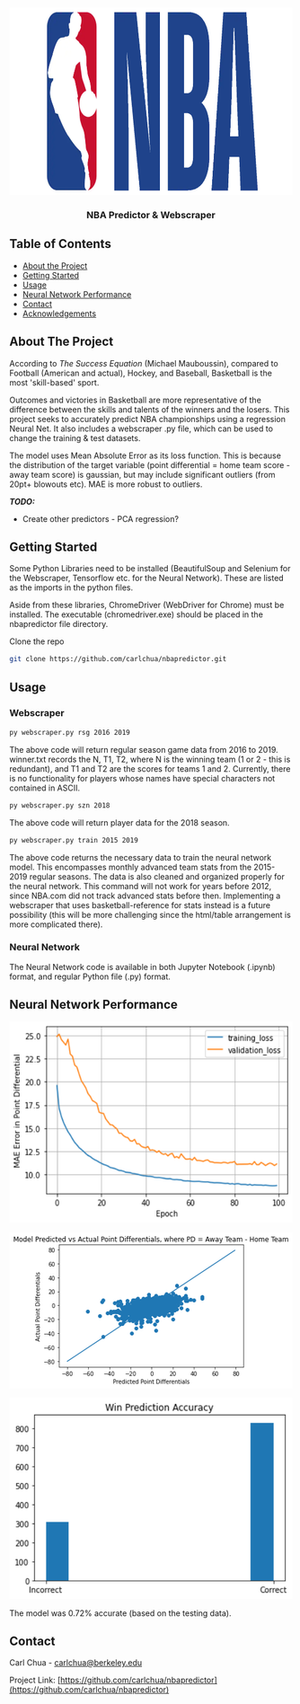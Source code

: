 <br />
<p align="center">
  <a href="https://nba.com">
    <img src="images/bball.png" alt="Logo" width="750" height="333">
  </a>


  <h3 align="center">NBA Predictor & Webscraper</h3>
</p>



<!-- TABLE OF CONTENTS -->
## Table of Contents

* [About the Project](#about-the-project)
* [Getting Started](#getting-started)
* [Usage](#usage)
* [Neural Network Performance](#Neural-Network-Performance)
* [Contact](#contact)
* [Acknowledgements](#acknowledgements)



<!-- ABOUT THE PROJECT -->
## About The Project

According to _The Success Equation_ (Michael Mauboussin), compared to Football (American and actual), Hockey, and Baseball, Basketball is the most 'skill-based' sport.

Outcomes and victories in Basketball are more representative of the difference between the skills and talents of the winners and the losers. This project
seeks to accurately predict NBA championships using a regression Neural Net. It also includes a webscraper .py file, which can be used to change the training & test datasets. 

The model uses Mean Absolute Error as its loss function. This is because the distribution of the target variable (point differential = home team score - away team score) is gaussian, but 
may include significant outliers (from 20pt+ blowouts etc). MAE is more robust to outliers.


***TODO:***
* Create other predictors - PCA regression?

<!-- GETTING STARTED -->
## Getting Started

Some Python Libraries need to be installed (BeautifulSoup and Selenium for the Webscraper, Tensorflow etc. for the Neural Network). These are listed as the imports in the python files.

Aside from these libraries, ChromeDriver (WebDriver for Chrome) must be installed. The executable (chromedriver.exe) should be placed in the nbapredictor file directory.

Clone the repo
```sh
git clone https://github.com/carlchua/nbapredictor.git
```


<!-- USAGE EXAMPLES -->
## Usage
### Webscraper

```sh
py webscraper.py rsg 2016 2019
```
The above code will return regular season game data from 2016 to 2019. winner.txt records the N, T1, T2, where N is the winning team (1 or 2 - this is redundant), and T1 and T2 are the scores for teams 1 and 2. 
Currently, there is no functionality for players whose names have special characters not contained in ASCII.

```sh
py webscraper.py szn 2018
```
The above code will return player data for the 2018 season.

```sh
py webscraper.py train 2015 2019
```
The above code returns the necessary data to train the neural network model. This encompasses monthly advanced team stats from the 2015-2019 regular seasons. The data is also cleaned and organized properly for the neural network.
This command will not work for years before 2012, since NBA.com did not track advanced stats before then. Implementing a webscraper that uses basketball-reference for stats instead is a future possibility (this will be more challenging
since the html/table arrangement is more complicated there).

### Neural Network

The Neural Network code is available in both Jupyter Notebook (.ipynb) format, and regular Python file (.py) format. 

<!-- Neural Network Performance -->
## Neural Network Performance

<p align="center">
    <img src="images/data1.png" alt="Logo" width="514" height="358">
</p>

<p align="center">
    <img src="images/data2.png" alt="Logo" width="514" height="278">
</p>

<p align="center">
    <img src="images/data3.png" alt="Logo" width="514" height="358">
</p>

The model was 0.72% accurate (based on the testing data).
<!-- CONTACT -->
## Contact

Carl Chua - carlchua@berkeley.edu

Project Link: [https://github.com/carlchua/nbapredictor](https://github.com/carlchua/nbapredictor)





